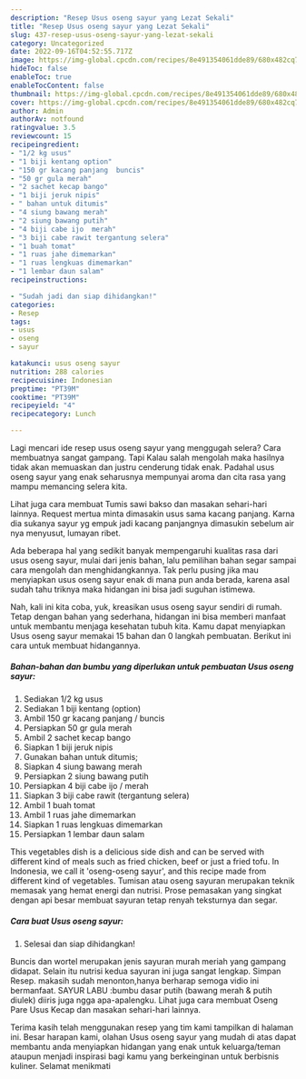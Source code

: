 ```yaml
---
description: "Resep Usus oseng sayur yang Lezat Sekali"
title: "Resep Usus oseng sayur yang Lezat Sekali"
slug: 437-resep-usus-oseng-sayur-yang-lezat-sekali
category: Uncategorized
date: 2022-09-16T04:52:55.717Z
image: https://img-global.cpcdn.com/recipes/8e491354061dde89/680x482cq70/usus-oseng-sayur-foto-resep-utama.jpg
hideToc: false
enableToc: true
enableTocContent: false
thumbnail: https://img-global.cpcdn.com/recipes/8e491354061dde89/680x482cq70/usus-oseng-sayur-foto-resep-utama.jpg
cover: https://img-global.cpcdn.com/recipes/8e491354061dde89/680x482cq70/usus-oseng-sayur-foto-resep-utama.jpg
author: Admin
authorAv: notfound
ratingvalue: 3.5
reviewcount: 15
recipeingredient:
- "1/2 kg usus"
- "1 biji kentang option"
- "150 gr kacang panjang  buncis"
- "50 gr gula merah"
- "2 sachet kecap bango"
- "1 biji jeruk nipis"
- " bahan untuk ditumis"
- "4 siung bawang merah"
- "2 siung bawang putih"
- "4 biji cabe ijo  merah"
- "3 biji cabe rawit tergantung selera"
- "1 buah tomat"
- "1 ruas jahe dimemarkan"
- "1 ruas lengkuas dimemarkan"
- "1 lembar daun salam"
recipeinstructions:

- "Sudah jadi dan siap dihidangkan!"
categories:
- Resep
tags:
- usus
- oseng
- sayur

katakunci: usus oseng sayur 
nutrition: 288 calories
recipecuisine: Indonesian
preptime: "PT39M"
cooktime: "PT39M"
recipeyield: "4"
recipecategory: Lunch

---
```



Lagi mencari ide resep usus oseng sayur yang menggugah selera? Cara membuatnya sangat gampang. Tapi Kalau salah mengolah maka hasilnya tidak akan memuaskan dan justru cenderung tidak enak. Padahal usus oseng sayur yang enak seharusnya mempunyai aroma dan cita rasa yang mampu memancing selera kita.


Lihat juga cara membuat Tumis sawi bakso dan masakan sehari-hari lainnya. Request mertua minta dimasakin usus sama kacang panjang. Karna dia sukanya sayur yg empuk jadi kacang panjangnya dimasukin sebelum air nya menyusut, lumayan ribet.

Ada beberapa hal yang sedikit banyak mempengaruhi kualitas rasa dari usus oseng sayur, mulai dari jenis bahan, lalu pemilihan bahan segar sampai cara mengolah dan menghidangkannya. Tak perlu pusing jika mau menyiapkan usus oseng sayur enak di mana pun anda berada, karena asal sudah tahu triknya maka hidangan ini bisa jadi suguhan istimewa.


Nah, kali ini kita coba, yuk, kreasikan usus oseng sayur sendiri di rumah. Tetap dengan bahan yang sederhana, hidangan ini bisa memberi manfaat untuk membantu menjaga kesehatan tubuh kita. Kamu dapat menyiapkan Usus oseng sayur memakai 15 bahan dan 0 langkah pembuatan. Berikut ini cara untuk membuat hidangannya.

<!--inarticleads1-->

##### Bahan-bahan dan bumbu yang diperlukan untuk pembuatan Usus oseng sayur:

1. Sediakan 1/2 kg usus
1. Sediakan 1 biji kentang (option)
1. Ambil 150 gr kacang panjang / buncis
1. Persiapkan 50 gr gula merah
1. Ambil 2 sachet kecap bango
1. Siapkan 1 biji jeruk nipis
1. Gunakan  bahan untuk ditumis;
1. Siapkan 4 siung bawang merah
1. Persiapkan 2 siung bawang putih
1. Persiapkan 4 biji cabe ijo / merah
1. Siapkan 3 biji cabe rawit (tergantung selera)
1. Ambil 1 buah tomat
1. Ambil 1 ruas jahe dimemarkan
1. Siapkan 1 ruas lengkuas dimemarkan
1. Persiapkan 1 lembar daun salam


This vegetables dish is a delicious side dish and can be served with different kind of meals such as fried chicken, beef or just a fried tofu. In Indonesia, we call it &#39;oseng-oseng sayur&#39;, and this recipe made from different kind of vegetables. Tumisan atau oseng sayuran merupakan teknik memasak yang hemat energi dan nutrisi. Prose pemasakan yang singkat dengan api besar membuat sayuran tetap renyah teksturnya dan segar. 

<!--inarticleads2-->

##### Cara buat Usus oseng sayur:


1. Selesai dan siap dihidangkan!

Buncis dan wortel merupakan jenis sayuran murah meriah yang gampang didapat. Selain itu nutrisi kedua sayuran ini juga sangat lengkap. Simpan Resep. makasih sudah menonton,hanya berharap semoga vidio ini bermanfaat. SAYUR LABU :bumbu dasar putih (bawang merah &amp; putih diulek) diiris juga ngga apa-apalengku. Lihat juga cara membuat Oseng Pare Usus Kecap dan masakan sehari-hari lainnya. 

Terima kasih telah menggunakan resep yang tim kami tampilkan di halaman ini. Besar harapan kami, olahan Usus oseng sayur yang mudah di atas dapat membantu anda menyiapkan hidangan yang enak untuk keluarga/teman ataupun menjadi inspirasi bagi kamu yang berkeinginan untuk berbisnis kuliner. Selamat menikmati
